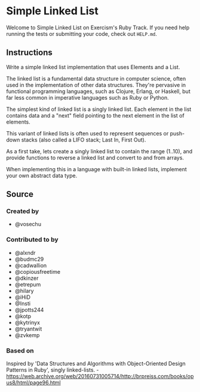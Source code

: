 # Simple Linked List

Welcome to Simple Linked List on Exercism's Ruby Track.
If you need help running the tests or submitting your code, check out `HELP.md`.

## Instructions

Write a simple linked list implementation that uses Elements and a List.

The linked list is a fundamental data structure in computer science,
often used in the implementation of other data structures. They're
pervasive in functional programming languages, such as Clojure, Erlang,
or Haskell, but far less common in imperative languages such as Ruby or
Python.

The simplest kind of linked list is a singly linked list. Each element in the
list contains data and a "next" field pointing to the next element in the list
of elements.

This variant of linked lists is often used to represent sequences or
push-down stacks (also called a LIFO stack; Last In, First Out).

As a first take, lets create a singly linked list to contain the range (1..10),
and provide functions to reverse a linked list and convert to and from arrays.

When implementing this in a language with built-in linked lists,
implement your own abstract data type.

## Source

### Created by

- @vosechu

### Contributed to by

- @alxndr
- @budmc29
- @cadwallion
- @copiousfreetime
- @dkinzer
- @etrepum
- @hilary
- @iHiD
- @Insti
- @jpotts244
- @kotp
- @kytrinyx
- @tryantwit
- @zvkemp

### Based on

Inspired by 'Data Structures and Algorithms with Object-Oriented Design Patterns in Ruby', singly linked-lists. - https://web.archive.org/web/20160731005714/http://brpreiss.com/books/opus8/html/page96.html